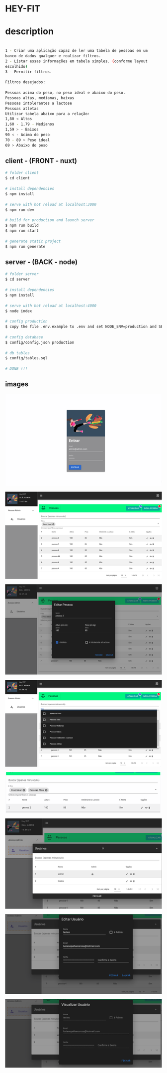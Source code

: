 # HEY-FIT

# description
```bash

1 - Criar uma aplicação capaz de ler uma tabela de pessoas em um
banco de dados qualquer e realizar filtros.
2 - Listar essas informações em tabela simples. (conforme layout
escolhido)
3 - Permitir filtros.

Filtros desejados:

Pessoas acima do peso, no peso ideal e abaixo do peso.
Pessoas altas, medianas, baixas
Pessoas intolerantes a lactose
Pessoas atletas
Utilizar tabela abaixo para a relação:
1,80 < Altos
1,60 - 1,79 - Medianos
1,59 > - Baixos
90 < - Acima do peso
70 - 89 > Peso ideal
69 > Abaixo do peso
```

## client - (FRONT - nuxt)

```bash
# folder client
$ cd client

# install dependencies
$ npm install

# serve with hot reload at localhost:3000
$ npm run dev

# build for production and launch server
$ npm run build
$ npm run start

# generate static project
$ npm run generate
```
## server - (BACK - node)

```bash
# folder server
$ cd server

# install dependencies
$ npm install

# serve with hot reload at localhost:4000
$ node index

# config production 
$ copy the file .env.example to .env and set NODE_ENV=production and SECRET=any

# config database
$ config/config.json production

# db tables
$ config/tables.sql

# DONE !!!

```
## images

<p align="center"><img src="https://github.com/lucianopalhares/hey-fit/blob/main/client/assets/images/prints/1.png"></p>

<p align="center"><img src="https://github.com/lucianopalhares/hey-fit/blob/main/client/assets/images/prints/2.png"></p>

<p align="center"><img src="https://github.com/lucianopalhares/hey-fit/blob/main/client/assets/images/prints/3.png"></p>

<p align="center"><img src="https://github.com/lucianopalhares/hey-fit/blob/main/client/assets/images/prints/4.png"></p>

<p align="center"><img src="https://github.com/lucianopalhares/hey-fit/blob/main/client/assets/images/prints/5.png"></p>

<p align="center"><img src="https://github.com/lucianopalhares/hey-fit/blob/main/client/assets/images/prints/6.png"></p>

<p align="center"><img src="https://github.com/lucianopalhares/hey-fit/blob/main/client/assets/images/prints/7.png"></p>

<p align="center"><img src="https://github.com/lucianopalhares/hey-fit/blob/main/client/assets/images/prints/8.png"></p>
